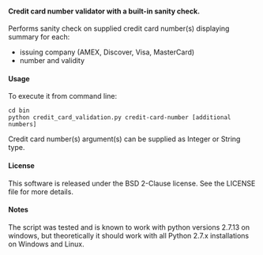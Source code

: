 #### Credit card number validator with a built-in sanity check.
Performs sanity check on supplied credit card number(s) displaying summary for each:
- issuing company (AMEX, Discover, Visa, MasterCard)
- number and validity

#### Usage
To execute it from command line:

    cd bin
    python credit_card_validation.py credit-card-number [additional numbers]

Credit card number(s) argument(s) can be supplied as Integer or String type.


#### License
This software is released under the BSD 2-Clause license.
See the LICENSE file for more details.

#### Notes
The script was tested and is known to work with python versions 2.7.13 on
windows, but theoretically it should work with all Python 2.7.x installations on Windows and Linux.
